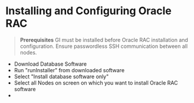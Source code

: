 # Installing and Configuring Oracle RAC

> **Prerequisites** 
> GI must be installed before Oracle RAC installation and configuration.
> Ensure passwordless SSH communication between all nodes.



* Download Database Software
* Run "runInstaller" from downloaded software
* Select "Install database software only"
* Select all Nodes on screen on which you want to install Oracle RAC software
* 